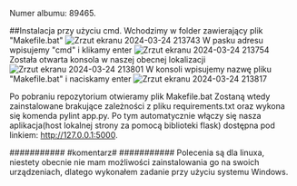 Numer albumu: 89465.

##Instalacja przy użyciu cmd.
Wchodzimy w folder zawierający plik "Makefile.bat"
![Zrzut ekranu 2024-03-24 213743](https://github.com/XxPOLSKAGUROMxX/cw_nauka_gita/assets/164654112/a31f0921-eedf-43d9-91e8-a811ddce7669)
W pasku adresu wpisujemy "cmd" i klikamy enter
![Zrzut ekranu 2024-03-24 213754](https://github.com/XxPOLSKAGUROMxX/cw_nauka_gita/assets/164654112/43357622-b001-4b0d-965d-56a02e0f0d1d)
Została otwarta konsola w naszej obecnej lokalizacji
![Zrzut ekranu 2024-03-24 213801](https://github.com/XxPOLSKAGUROMxX/cw_nauka_gita/assets/164654112/4fd4604b-e936-4f5f-86b4-e0840b261619)
W konsoli wpisujemy nazwę pliku "Makefile.bat" i naciskamy enter
![Zrzut ekranu 2024-03-24 213817](https://github.com/XxPOLSKAGUROMxX/cw_nauka_gita/assets/164654112/07936141-cf34-49ca-b841-5fcff307cfc8)

Po pobraniu repozytorium otwieramy plik Makefile.bat 
Zostaną wtedy zainstalowane brakujące zależności z pliku requirements.txt oraz wykona się komenda pylint app.py.
Po tym automatycznie włączy się nasza aplikacja(host lokalnej strony za pomocą biblioteki flask) dostępna pod linkiem: http://127.0.0.1:5000.

###########
#komentarz#
###########
Polecenia są dla linuxa, niestety obecnie nie mam możliwości zainstalowania go na swoich urządzeniach, dlatego wykonałem zadanie przy użyciu systemu Windows. 

